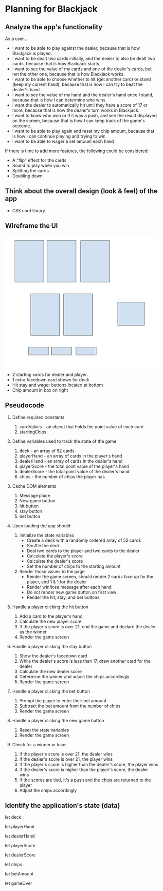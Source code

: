# Planning for Blackjack

## Analyze the app's functionality

As a user...

- I want to be able to play against the dealer, because that is how Blackjack is played.
- I want to be dealt two cards initially, and the dealer to also be dealt two cards, because that is how Blackjack starts.
- I want to see the value of my cards and one of the dealer's cards, but not the other one, because that is how Blackjack works.
- I want to be able to choose whether to hit (get another card) or stand (keep my current hand), because that is how I can try to beat the dealer's hand.
- I want to see the value of my hand and the dealer's hand once I stand, because that is how I can determine who wins.
- I want the dealer to automatically hit until they have a score of 17 or more, because that is how the dealer's turn works in Blackjack.
- I want to know who won or if it was a push, and see the result displayed on the screen, because that is how I can keep track of the game's outcome.
- I want to be able to play again and reset my chip amount, because that is how I can continue playing and trying to win.
- I want to be able to wager a set amount each hand

If there is time to add more features, the following could be considered:

- A "flip" effect for the cards
- Sound to play when you win
- Splitting the cards
- Doubling down


## Think about the overall design (look & feel) of the app

- CSS card library

## Wireframe the UI

<img src="./Imgs/Blackjack_wireframe.png"/>

- 2 starting cards for dealer and player.
- 1 extra facedown card shown for deck
- Hit stay and wager buttons located at bottom
- Chip amount in box on right

## Pseudocode

1) Define required constants
    1) cardValues - an object that holds the point value of each card
    2) startingChips 

2) Define variables used to track the state of the game
    1) deck - an array of 52 cards
    2) playerHand - an array of cards in the player's hand
    3) dealerHand - an array of cards in the dealer's hand
    4) playerScore - the total point value of the player's hand
    5) dealerScore - the total point value of the dealer's hand
    6) chips - the number of chips the player has

3) Cache DOM elements
    1) Message place
    2) New game button
    3) hit button
    4) stay button
    5) bet button


4) Upon loading the app should:
    1) Initialize the state variables
        - Create a deck with a randomly ordered array of 52 cards
        - Shuffle the deck
        - Deal two cards to the player and two cards to the dealer
        - Calculate the player's score
        - Calculate the dealer's score
        - Set the number of chips to the starting amount
    2) Render those values to the page
        - Render the game screen, should render 2 cards face up for the player, and 1 & 1 for the dealer
        - Render  win/lose message after each hand
        - Do not render new game button on first view
        - Render the hit, stay, and bet buttons

 5) Handle a player clicking the hit button
    1) Add a card to the player's hand
    2) Calculate the new player score
    3) If the player's score is over 21, end the game and declare the dealer as the winner
    4) Render the game screen

6) Handle a player clicking the stay button
    1) Show the dealer's facedown card
    2) While the dealer's score is less than 17, draw another card for the dealer
    3) Calculate the new dealer score
    4) Determine the winner and adjust the chips accordingly
    5) Render the game screen

7) Handle a player clicking the bet button      
    1) Prompt the player to enter their bet amount
    2) Subtract the bet amount from the number of chips
    3) Render the game screen


 8) Handle a player clicking the new game button
    1) Reset the state variables
    2) Render the game screen

9) Check for a winner or loser
    1) If the player's score is over 21, the dealer wins
    2) If the dealer's score is over 21, the player wins
    3) If the player's score is higher than the dealer's score, the player wins
    4) If the dealer's score is higher than the player's score, the dealer wins
    5) If the scores are tied, it's a push and the chips are returned to the player
    6) Adjust the chips accordingly

## Identify the application's state (data)

let deck

let playerHand

let dealerHand

let playerScore

let dealerScore

let chips

let betAmount

let gameOver


